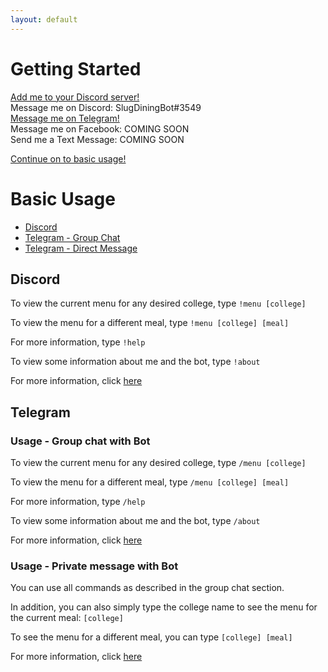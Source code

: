 ```yaml
---
layout: default
---
```


# Getting Started

[Add me to your Discord server!](https://discordapp.com/oauth2/authorize?client_id=530255285038612481&scope=bot)  
Message me on Discord: SlugDiningBot#3549  
[Message me on Telegram!](t.me/UCSCDining_bot)  
Message me on Facebook: COMING SOON  
Send me a Text Message: COMING SOON  

[Continue on to basic usage!](#basic-usage)

# Basic Usage

- [Discord](#discod)
- [Telegram - Group Chat](https://github.com/cool00geek/UCSCDiningScraper#usage---group-chat-with-bot)
- [Telegram - Direct Message](https://github.com/cool00geek/UCSCDiningScraper#usage---private-message-with-bot)

## Discord

To view the current menu for any desired college, type `!menu [college]`

To view the menu for a different meal, type `!menu [college] [meal]`

For more information, type `!help`

To view some information about me and the bot, type `!about`

For more information, click [here](discord)

## Telegram

### Usage - Group chat with Bot

To view the current menu for any desired college, type `/menu [college]`

To view the menu for a different meal, type `/menu [college] [meal]`

For more information, type `/help`

To view some information about me and the bot, type `/about`

For more information, click [here](telegram#group-chat)

### Usage - Private message with Bot

You can use all commands as described in the group chat section.

In addition, you can also simply type the college name to see the menu for the current meal: `[college]`

To see the menu for a different meal, you can type `[college] [meal]`

For more information, click [here](telegram#private-message)
